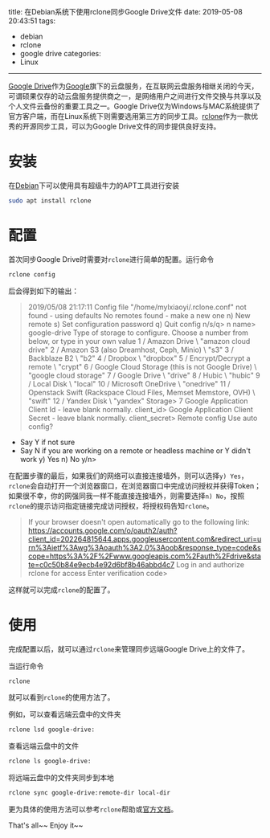 title: 在Debian系统下使用rclone同步Google Drive文件
date: 2019-05-08 20:43:51
tags:
- debian
- rclone
- google drive
categories:
- Linux
---

[Google Drive](https://drive.google.com)作为[Google](https://google.com)旗下的云盘服务，在互联网云盘服务相继关闭的今天，可谓硕果仅存的动云盘服务提供商之一，是网络用户之间进行文件交换与共享以及个人文件云备份的重要工具之一。Google Drive仅为Windows与MAC系统提供了官方客户端，而在Linux系统下则需要选用第三方的同步工具。[rclone](https://rclone.org)作为一款优秀的开源同步工具，可以为Google Drive文件的同步提供良好支持。

# 安装

在[Debian](https://www.debian.org/)下可以使用具有超级牛力的APT工具进行安装

```bash
sudo apt install rclone
```

# 配置

首次同步Google Drive时需要对`rclone`进行简单的配置。运行命令

```bash
rclone config
```

后会得到如下的输出：

> 2019/05/08 21:17:11 Config file "/home/mylxiaoyi/.rclone.conf" not found - using defaults
No remotes found - make a new one
n) New remote
s) Set configuration password
q) Quit config
n/s/q> n
name> google-drive
Type of storage to configure.
Choose a number from below, or type in your own value
 1 / Amazon Drive
   \ "amazon cloud drive"
 2 / Amazon S3 (also Dreamhost, Ceph, Minio)
   \ "s3"
 3 / Backblaze B2
   \ "b2"
 4 / Dropbox
   \ "dropbox"
 5 / Encrypt/Decrypt a remote
   \ "crypt"
 6 / Google Cloud Storage (this is not Google Drive)
   \ "google cloud storage"
 7 / Google Drive
   \ "drive"
 8 / Hubic
   \ "hubic"
 9 / Local Disk
   \ "local"
10 / Microsoft OneDrive
   \ "onedrive"
11 / Openstack Swift (Rackspace Cloud Files, Memset Memstore, OVH)
   \ "swift"
12 / Yandex Disk
   \ "yandex"
Storage> 7
Google Application Client Id - leave blank normally.
client_id> 
Google Application Client Secret - leave blank normally.
client_secret> 
Remote config
Use auto config?
 * Say Y if not sure
 * Say N if you are working on a remote or headless machine or Y didn't work
y) Yes
n) No
y/n> 

在配置步骤的最后，如果我们的网络可以直接连接墙外，则可以选择`y) Yes`，`rclone`会自动打开一个浏览器窗口，在浏览器窗口中完成访问授权并获得Token；如果很不幸，你的网强同我一样不能直接连接墙外，则需要选择`n) No`，按照`rclone`的提示访问指定链接完成访问授权，将授权码告知`rclone`。

> If your browser doesn't open automatically go to the following link: https://accounts.google.com/o/oauth2/auth?client_id=202264815644.apps.googleusercontent.com&redirect_uri=urn%3Aietf%3Awg%3Aoauth%3A2.0%3Aoob&response_type=code&scope=https%3A%2F%2Fwww.googleapis.com%2Fauth%2Fdrive&state=c0c50b84e9ecb4e92d6bf8b46abbd4c7
Log in and authorize rclone for access
Enter verification code> 

这样就可以完成`rclone`的配置了。

# 使用

完成配置以后，就可以通过`rclone`来管理同步远端Google Drive上的文件了。

当运行命令

```bash
rclone
```

就可以看到`rclone`的使用方法了。

例如，可以查看远端云盘中的文件夹

```bash
rclone lsd google-drive:
```

查看远端云盘中的文件

```bash
rclone ls google-drive:
```

将远端云盘中的文件夹同步到本地

```bash
rclone sync google-drive:remote-dir local-dir
```

更为具体的使用方法可以参考`rclone`帮助或[官方文档](https://rclone.org/drive/)。

That's all~~ Enjoy it~~